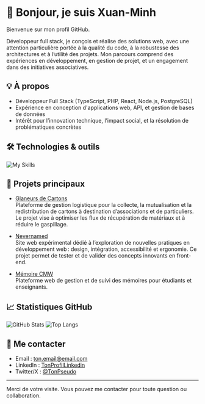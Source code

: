 # 👋 Bonjour, je suis Xuan-Minh

Bienvenue sur mon profil GitHub.

Développeur full stack, je conçois et réalise des solutions web, avec une attention particulière portée à la qualité du code, à la robustesse des architectures et à l’utilité des projets. Mon parcours comprend des expériences en développement, en gestion de projet, et un engagement dans des initiatives associatives.

## 💡 À propos

- Développeur Full Stack (TypeScript, PHP, React, Node.js, PostgreSQL)
- Expérience en conception d'applications web, API, et gestion de bases de données
- Intérêt pour l’innovation technique, l’impact social, et la résolution de problématiques concrètes

## 🛠️ Technologies & outils

![My Skills](https://skillicons.dev/icons?i=ts,php,react,nodejs,postgresql,git,linux,docker&theme=light)

## 🚀 Projets principaux

- [Glaneurs de Cartons](https://github.com/Xuan-Minh/Glaneurs-de-Cartons)  
  Plateforme de gestion logistique pour la collecte, la mutualisation et la redistribution de cartons à destination d’associations et de particuliers. Le projet vise à optimiser les flux de récupération de matériaux et à réduire le gaspillage.

- [Nevernamed](https://nevernamed.fr)  
  Site web expérimental dédié à l’exploration de nouvelles pratiques en développement web : design, intégration, accessibilité et ergonomie. Ce projet permet de tester et de valider des concepts innovants en front-end.

- [Mémoire CMW](https://github.com/Xuan-Minh/memoire-cmw)  
  Plateforme web de gestion et de suivi des mémoires pour étudiants et enseignants.

## 📈 Statistiques GitHub

![GitHub Stats](https://github-readme-stats.vercel.app/api?username=Xuan-Minh&show_icons=true&theme=github_dark)
![Top Langs](https://github-readme-stats.vercel.app/api/top-langs/?username=Xuan-Minh&layout=compact&theme=github_dark)

## 🤝 Me contacter

- Email : [ton.email@email.com](mailto:ton.email@email.com)
- LinkedIn : [TonProfilLinkedin](https://linkedin.com/in/tonprofil)
- Twitter/X : [@TonPseudo](https://twitter.com/TonPseudo)

---

Merci de votre visite. Vous pouvez me contacter pour toute question ou collaboration.